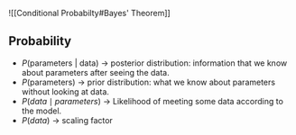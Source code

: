 ![[Conditional Probabilty#Bayes' Theorem]]


## Probability
- $P(\text{parameters | data})$ -> posterior distribution: information that we know about parameters after seeing the data.
- $P(\text{parameters})$ -> prior distribution: what we know about parameters without looking at data.
- $P(data \mid parameters)$ -> Likelihood of meeting some data according to the model.
- $P(data)$ -> scaling factor